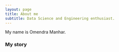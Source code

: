 ```yaml
---
layout: page
title: About me
subtitle: Data Science and Engineering enthusiast.
---
```


My name is Omendra Manhar. 



### My story
